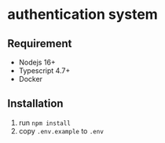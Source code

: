 # authentication system

## Requirement
- Nodejs 16+
- Typescript 4.7+
- Docker

## Installation

1. run `npm install`
2. copy `.env.example` to `.env`
